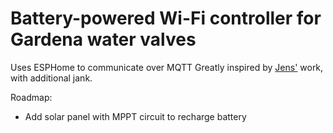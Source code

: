 # Battery-powered Wi-Fi controller for Gardena water valves
Uses ESPHome to communicate over MQTT
Greatly inspired by [Jens'](https://github.com/jnsbyr/esp8266-gardena1251) work, with additional jank.

Roadmap:
- Add solar panel with MPPT circuit to recharge battery
